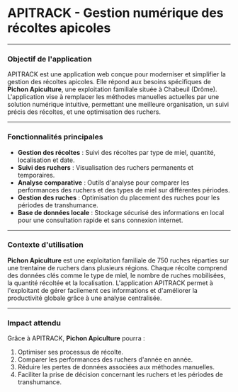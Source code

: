# APITRACK - Gestion numérique des récoltes apicoles

---

### Objectif de l'application
APITRACK est une application web conçue pour moderniser et simplifier la gestion des récoltes apicoles. Elle répond aux besoins spécifiques de **Pichon Apiculture**, une exploitation familiale située à Chabeuil (Drôme). L'application vise à remplacer les méthodes manuelles actuelles par une solution numérique intuitive, permettant une meilleure organisation, un suivi précis des récoltes, et une optimisation des ruchers.

---

### Fonctionnalités principales
- **Gestion des récoltes** : Suivi des récoltes par type de miel, quantité, localisation et date.
- **Suivi des ruchers** : Visualisation des ruchers permanents et temporaires.
- **Analyse comparative** : Outils d'analyse pour comparer les performances des ruchers et des types de miel sur différentes périodes.
- **Gestion des ruches** : Optimisation du placement des ruches pour les périodes de transhumance.
- **Base de données locale** : Stockage sécurisé des informations en local pour une consultation rapide et sans connexion internet.

---

### Contexte d'utilisation
**Pichon Apiculture** est une exploitation familiale de 750 ruches réparties sur une trentaine de ruchers dans plusieurs régions. Chaque récolte comprend des données clés comme le type de miel, le nombre de ruches mobilisées, la quantité récoltée et la localisation. L'application APITRACK permet à l'exploitant de gérer facilement ces informations et d'améliorer la productivité globale grâce à une analyse centralisée.

---

### Impact attendu
Grâce à APITRACK, **Pichon Apiculture** pourra :
1. Optimiser ses processus de récolte.
2. Comparer les performances des ruchers d'année en année.
3. Réduire les pertes de données associées aux méthodes manuelles.
4. Faciliter la prise de décision concernant les ruchers et les périodes de transhumance.
